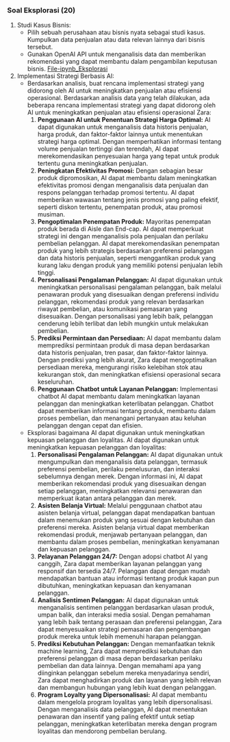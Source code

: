 ### Soal **Eksplorasi (20)**

1. Studi Kasus Bisnis:
    - Pilih sebuah perusahaan atau bisnis nyata sebagai studi kasus. Kumpulkan data penjualan atau data relevan lainnya dari bisnis tersebut.
    - Gunakan OpenAI API untuk menganalisis data dan memberikan rekomendasi yang dapat membantu dalam pengambilan keputusan bisnis.
    [File-ipynb_Eksplorasi](Soal_Eksplorasi.ipynb)
2. Implementasi Strategi Berbasis AI:
    - Berdasarkan analisis, buat rencana implementasi strategi yang didorong oleh AI untuk meningkatkan penjualan atau efisiensi operasional.
    Berdasarkan analisis data yang telah dilakukan, ada beberapa rencana implementasi strategi yang dapat didorong oleh AI untuk meningkatkan penjualan atau efisiensi operasional Zara:
        1. **Penggunaan AI untuk Penentuan Strategi Harga Optimal:**
        AI dapat digunakan untuk menganalisis data historis penjualan, harga produk, dan faktor-faktor lainnya untuk menentukan strategi harga optimal. Dengan memperhatikan informasi tentang volume penjualan tertinggi dan terendah, AI dapat merekomendasikan penyesuaian harga yang tepat untuk produk tertentu guna meningkatkan penjualan.
        2. **Peningkatan Efektivitas Promosi:**
        Dengan sebagian besar produk dipromosikan, AI dapat membantu dalam meningkatkan efektivitas promosi dengan menganalisis data penjualan dan respons pelanggan terhadap promosi tertentu. AI dapat memberikan wawasan tentang jenis promosi yang paling efektif, seperti diskon tertentu, penempatan produk, atau promosi musiman.
        3. **Pengoptimalan Penempatan Produk:**
        Mayoritas penempatan produk berada di Aisle dan End-cap. AI dapat memperkuat strategi ini dengan menganalisis pola penjualan dan perilaku pembelian pelanggan. AI dapat merekomendasikan penempatan produk yang lebih strategis berdasarkan preferensi pelanggan dan data historis penjualan, seperti menggantikan produk yang kurang laku dengan produk yang memiliki potensi penjualan lebih tinggi.
        4. **Personalisasi Pengalaman Pelanggan:**
        AI dapat digunakan untuk meningkatkan personalisasi pengalaman pelanggan, baik melalui penawaran produk yang disesuaikan dengan preferensi individu pelanggan, rekomendasi produk yang relevan berdasarkan riwayat pembelian, atau komunikasi pemasaran yang disesuaikan. Dengan personalisasi yang lebih baik, pelanggan cenderung lebih terlibat dan lebih mungkin untuk melakukan pembelian.
        5. **Prediksi Permintaan dan Persediaan:**
        AI dapat membantu dalam memprediksi permintaan produk di masa depan berdasarkan data historis penjualan, tren pasar, dan faktor-faktor lainnya. Dengan prediksi yang lebih akurat, Zara dapat mengoptimalkan persediaan mereka, mengurangi risiko kelebihan stok atau kekurangan stok, dan meningkatkan efisiensi operasional secara keseluruhan.
        6. **Penggunaan Chatbot untuk Layanan Pelanggan:**
        Implementasi chatbot AI dapat membantu dalam meningkatkan layanan pelanggan dan meningkatkan keterlibatan pelanggan. Chatbot dapat memberikan informasi tentang produk, membantu dalam proses pembelian, dan menangani pertanyaan atau keluhan pelanggan dengan cepat dan efisien.
    - Eksplorasi bagaimana AI dapat digunakan untuk meningkatkan kepuasan pelanggan dan loyalitas.
    AI dapat digunakan untuk meningkatkan kepuasan pelanggan dan loyalitas:
        1. **Personalisasi Pengalaman Pelanggan:**
        AI dapat digunakan untuk mengumpulkan dan menganalisis data pelanggan, termasuk preferensi pembelian, perilaku penelusuran, dan interaksi sebelumnya dengan merek. Dengan informasi ini, AI dapat memberikan rekomendasi produk yang disesuaikan dengan setiap pelanggan, meningkatkan relevansi penawaran dan memperkuat ikatan antara pelanggan dan merek.
        2. **Asisten Belanja Virtual:**
        Melalui penggunaan chatbot atau asisten belanja virtual, pelanggan dapat mendapatkan bantuan dalam menemukan produk yang sesuai dengan kebutuhan dan preferensi mereka. Asisten belanja virtual dapat memberikan rekomendasi produk, menjawab pertanyaan pelanggan, dan membantu dalam proses pembelian, meningkatkan kenyamanan dan kepuasan pelanggan.
        3. **Pelayanan Pelanggan 24/7:**
        Dengan adopsi chatbot AI yang canggih, Zara dapat memberikan layanan pelanggan yang responsif dan tersedia 24/7. Pelanggan dapat dengan mudah mendapatkan bantuan atau informasi tentang produk kapan pun dibutuhkan, meningkatkan kepuasan dan kenyamanan pelanggan.
        4. **Analisis Sentimen Pelanggan:**
        AI dapat digunakan untuk menganalisis sentimen pelanggan berdasarkan ulasan produk, umpan balik, dan interaksi media sosial. Dengan pemahaman yang lebih baik tentang perasaan dan preferensi pelanggan, Zara dapat menyesuaikan strategi pemasaran dan pengembangan produk mereka untuk lebih memenuhi harapan pelanggan.
        5. **Prediksi Kebutuhan Pelanggan:**
        Dengan memanfaatkan teknik machine learning, Zara dapat memprediksi kebutuhan dan preferensi pelanggan di masa depan berdasarkan perilaku pembelian dan data lainnya. Dengan memahami apa yang diinginkan pelanggan sebelum mereka menyadarinya sendiri, Zara dapat menghadirkan produk dan layanan yang lebih relevan dan membangun hubungan yang lebih kuat dengan pelanggan.
        6. **Program Loyalty yang Dipersonalisasi:**
        AI dapat membantu dalam mengelola program loyalitas yang lebih dipersonalisasi. Dengan menganalisis data pelanggan, AI dapat menentukan penawaran dan insentif yang paling efektif untuk setiap pelanggan, meningkatkan keterlibatan mereka dengan program loyalitas dan mendorong pembelian berulang.